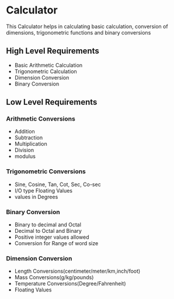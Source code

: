 ﻿# Calculator
This Calculator helps in calculating basic calculation, conversion of dimensions, trigonometric functions and binary conversions


## High Level Requirements

 - Basic Arithmetic Calculation
 - Trigonometric Calculation 
 - Dimension Conversion
 - Binary Conversion

## Low Level Requirements
 ### Arithmetic Conversions
 - Addition
 - Subtraction
 - Multiplication
 - Division
 - modulus 
 ### Trigonometric Conversions 
 - Sine, Cosine, Tan, Cot, Sec, Co-sec
 - I/O type Floating Values
 - values in Degrees
 
### Binary Conversion
 - Binary to decimal and Octal
 - Decimal to Octal and Binary
 - Positive integer values allowed
 - Conversion for Range of word size
### Dimension Conversion
 - Length Conversions(centimeter/meter/km,inch/foot)
 - Mass Conversions(g/kg/pounds)
 - Temperature Conversions(Degree/Fahrenheit)
 - Floating Values
 


